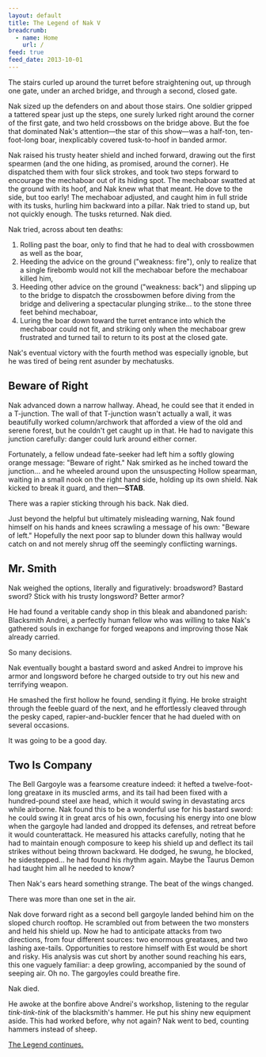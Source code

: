 ```yaml
---
layout: default
title: The Legend of Nak V
breadcrumb:
  - name: Home
    url: /
feed: true
feed_date: 2013-10-01
---
```

The stairs curled up around the turret before straightening out, up through one gate, under an arched bridge, and through a second, closed gate.

Nak sized up the defenders on and about those stairs.  One soldier gripped a tattered spear just up the steps, one surely lurked right around the corner of the first gate, and two held crossbows on the bridge above.  But the foe that dominated Nak's attention—the star of this show—was a half-ton, ten-foot-long boar, inexplicably covered tusk-to-hoof in banded armor.

Nak raised his trusty heater shield and inched forward, drawing out the first spearmen (and the one hiding, as promised, around the corner).  He dispatched them with four slick strokes, and took two steps forward to encourage the mechaboar out of its hiding spot.  The mechaboar swatted at the ground with its hoof, and Nak knew what that meant.  He dove to the side, but too early!  The mechaboar adjusted, and caught him in full stride with its tusks, hurling him backward into a pillar.  Nak tried to stand up, but not quickly enough.  The tusks returned.  Nak died.

Nak tried, across about ten deaths:

1. Rolling past the boar, only to find that he had to deal with crossbowmen as well as the boar,
2. Heeding the advice on the ground ("weakness: fire"), only to realize that a single firebomb would not kill the mechaboar before the mechaboar killed him,
3. Heeding other advice on the ground ("weakness: back") and slipping up to the bridge to dispatch the crossbowmen before diving from the bridge and delivering a spectacular plunging strike... to the stone three feet behind mechaboar,
4. Luring the boar down toward the turret entrance into which the mechaboar could not fit, and striking only when the mechaboar grew frustrated and turned tail to return to its post at the closed gate.

Nak's eventual victory with the fourth method was especially ignoble, but he was tired of being rent asunder by mechatusks.

## Beware of Right

Nak advanced down a narrow hallway.  Ahead, he could see that it ended in a T-junction.  The wall of that T-junction wasn't actually a wall, it was beautifully worked column/archwork that afforded a view of the old and serene forest, but he couldn't get caught up in that.  He had to navigate this junction carefully: danger could lurk around either corner.

Fortunately, a fellow undead fate-seeker had left him a softly glowing orange message: "Beware of right."  Nak smirked as he inched toward the junction... and he wheeled around upon the unsuspecting Hollow spearman, waiting in a small nook on the right hand side, holding up its own shield.  Nak kicked to break it guard, and then—**STAB**.

There was a rapier sticking through his back.  Nak died.

Just beyond the helpful but ultimately misleading warning, Nak found himself on his hands and knees scrawling a message of his own: "Beware of left."  Hopefully the next poor sap to blunder down this hallway would catch on and not merely shrug off the seemingly conflicting warnings.

## Mr. Smith

Nak weighed the options, literally and figuratively: broadsword?  Bastard sword?  Stick with his trusty longsword?  Better armor?

He had found a veritable candy shop in this bleak and abandoned parish: Blacksmith Andrei, a perfectly human fellow who was willing to take Nak's gathered souls in exchange for forged weapons and improving those Nak already carried.

So many decisions.

Nak eventually bought a bastard sword and asked Andrei to improve his armor and longsword before he charged outside to try out his new and terrifying weapon.

He smashed the first hollow he found, sending it flying.  He broke straight through the feeble guard of the next, and he effortlessly cleaved through the pesky caped, rapier-and-buckler fencer that he had dueled with on several occasions.

It was going to be a good day.

## Two Is Company

The Bell Gargoyle was a fearsome creature indeed: it hefted a twelve-foot-long greataxe in its muscled arms, and its tail had been fixed with a hundred-pound steel axe head, which it would swing in devastating arcs while airborne.  Nak found this to be a wonderful use for his bastard sword: he could swing it in great arcs of his own, focusing his energy into one blow when the gargoyle had landed and dropped its defenses, and retreat before it would counterattack.  He measured his attacks carefully, noting that he had to maintain enough composure to keep his shield up and deflect its tail strikes without being thrown backward.  He dodged, he swung, he blocked, he sidestepped... he had found his rhythm again.  Maybe the Taurus Demon had taught him all he needed to know?

Then Nak's ears heard something strange.  The beat of the wings changed.

There was more than one set in the air.

Nak dove forward right as a second bell gargoyle landed behind him on the sloped church rooftop.  He scrambled out from between the two monsters and held his shield up.  Now he had to anticipate attacks from two directions, from four different sources: two enormous greataxes, and two lashing axe-tails.  Opportunities to restore himself with Est would be short and risky.  His analysis was cut short by another sound reaching his ears, this one vaguely familiar: a deep growling, accompanied by the sound of seeping air.  Oh no.  The gargoyles could breathe fire.

Nak died.

He awoke at the bonfire above Andrei's workshop, listening to the regular *tink-tink-tink* of the blacksmith's hammer.  He put his shiny new equipment aside.  This had worked before, why not again?  Nak went to bed, counting hammers instead of sheep.

[The Legend continues.](nak-6.html)
